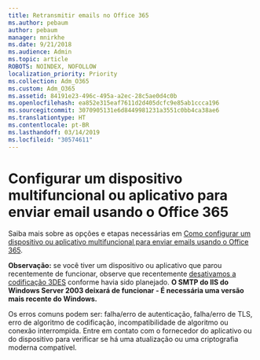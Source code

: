```yaml
---
title: Retransmitir emails no Office 365
ms.author: pebaum
author: pebaum
manager: mnirkhe
ms.date: 9/21/2018
ms.audience: Admin
ms.topic: article
ROBOTS: NOINDEX, NOFOLLOW
localization_priority: Priority
ms.collection: Adm_O365
ms.custom: Adm_O365
ms.assetid: 84191e23-496c-495a-a2ec-28c5ae0d4c0b
ms.openlocfilehash: ea852e315eaf7611d2d405dcfc9e85ab1ccca196
ms.sourcegitcommit: 3070905131e6d8449981231a3551c0bb4ca38ae6
ms.translationtype: HT
ms.contentlocale: pt-BR
ms.lasthandoff: 03/14/2019
ms.locfileid: "30574611"
---
```

# <a name="set-up-a-multifunction-device-or-application-to-send-email-using-office-365"></a>Configurar um dispositivo multifuncional ou aplicativo para enviar email usando o Office 365

Saiba mais sobre as opções e etapas necessárias em [Como configurar um dispositivo ou aplicativo multifuncional para enviar emails usando o Office 365](https://support.office.com/article/69f58e99-c550-4274-ad18-c805d654b4c4).
  
**Observação:** se você tiver um dispositivo ou aplicativo que parou recentemente de funcionar, observe que recentemente [desativamos a codificação 3DES](https://docs.microsoft.com/office365/securitycompliance/technical-reference-details-about-encryption) conforme havia sido planejado.  **O SMTP do IIS do Windows Server 2003 deixará de funcionar - É necessária uma versão mais recente do Windows.** 

Os erros comuns podem ser: falha/erro de autenticação, falha/erro de TLS, erro de algoritmo de codificação, incompatibilidade de algoritmo ou conexão interrompida.  Entre em contato com o fornecedor do aplicativo ou do dispositivo para verificar se há uma atualização ou uma criptografia moderna compatível.
